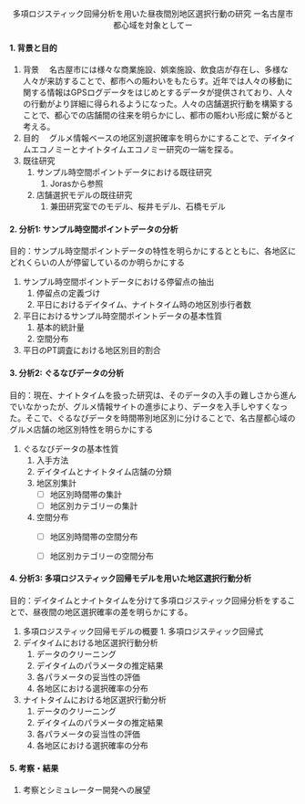<div style="text-align: center;">
多項ロジスティック回帰分析を用いた昼夜間別地区選択行動の研究
ー名古屋市都心域を対象としてー
</div>


#### 1. 背景と目的
  1. 背景
       　名古屋市には様々な商業施設、娯楽施設、飲食店が存在し、多様な人々が来訪することで、都市への賑わいをもたらす。近年では人々の移動に関する情報はGPSログデータをはじめとするデータが提供されており、人々の行動がより詳細に得られるようになった。人々の店舗選択行動を構築することで、都心での店舗間の往来を明らかにし、都市の賑わい形成に繋がると考える。
  2. 目的
       　グルメ情報ベースの地区別選択確率を明らかにすることで、デイタイムエコノミーとナイトタイムエコノミー研究の一端を探る。
  3. 既往研究
     1. サンプル時空間ポイントデータにおける既往研究
        1. Jorasから参照
     1. 店舗選択モデルの既往研究
        1. 兼田研究室でのモデル、桜井モデル、石橋モデル

#### 2. 分析1: サンプル時空間ポイントデータの分析
目的：サンプル時空間ポイントデータの特性を明らかにするとともに、各地区にどれくらいの人が停留しているのか明らかにする
  1. サンプル時空間ポイントデータにおける停留点の抽出
     1. 停留点の定義づけ
     2. 平日におけるデイタイム、ナイトタイム時の地区別歩行者数
  2. 平日におけるサンプル時空間ポイントデータの基本性質
     1. 基本的統計量
     2. 空間分布
  3. 平日のPT調査における地区別目的割合

#### 3. 分析2: ぐるなびデータの分析
目的：現在、ナイトタイムを扱った研究は、そのデータの入手の難しさから進んでいなかったが、グルメ情報サイトの進歩により、データを入手しやすくなった。そこで、ぐるなびデータを時間帯別地区別に分けることで、名古屋都心域のグルメ店舗の地区別特性を明らかにする
  1. ぐるなびデータの基本性質
     1. 入手方法
     2. デイタイムとナイトタイム店舗の分類
     3. 地区別集計
        - [ ] 地区別時間帯の集計
        - [ ] 地区別カテゴリーの集計
     4. 空間分布
        - [ ] 地区別時間帯の空間分布
        - [ ] 地区別カテゴリーの空間分布



#### 4. 分析3: 多項ロジスティック回帰モデルを用いた地区選択行動分析
目的：デイタイムとナイトタイムを分けて多項ロジスティック回帰分析をすることで、昼夜間の地区選択確率の差を明らかにする。

  1. 多項ロジスティック回帰モデルの概要
    1. 多項ロジスティック回帰式
  2. デイタイムにおける地区選択行動分析
     1. データのクリーニング
     2. デイタイムのパラメータの推定結果
     3. 各パラメータの妥当性の評価
     4. 各地区における選択確率の分布
  3. ナイトタイムにおける地区選択行動分析
     1. データのクリーニング
     2. デイタイムのパラメータの推定結果
     3. 各パラメータの妥当性の評価
     4. 各地区における選択確率の分布

#### 5. 考察・結果
  1. 考察とシミュレーター開発への展望
